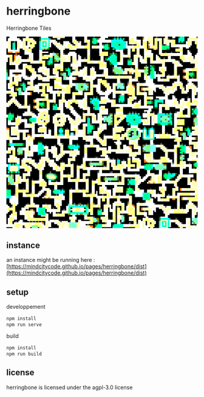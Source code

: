 # herringbone

Herringbone Tiles

![a screenshot](/screenshot.png?raw=true "screenshot")

## instance

an instance might be running here : [https://mindcitycode.github.io/pages/herringbone/dist](https://mindcitycode.github.io/pages/herringbone/dist)

## setup

developpement

    npm install
    npm run serve

build

    npm install
    npm run build

## license

herringbone is licensed under the agpl-3.0 license